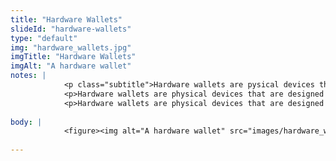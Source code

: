 ```yaml
--- 
title: "Hardware Wallets"
slideId: "hardware-wallets"
type: "default"
img: "hardware_wallets.jpg"
imgTitle: "Hardware Wallets"
imgAlt: "A hardware wallet"
notes: | 
            <p class="subtitle">Hardware wallets are pysical devices that provide a secure option for storing cryptocurrency.</p>
            <p>Hardware wallets are physical devices that are designed to keep your private keys from ever being exposed via the internet. They usually are fairly small, mainly handheld, but come in different shapes and sizes. Hardware wallets are an example of cold storage, as they are designed for maximum security, even if that means sacrificing some transactability. </p>
            <p>Hardware wallets are physical devices that are designed to keep your private keys from ever being exposed via the internet. They usually are fairly small, mainly handheld, but come in different shapes and sizes. Hardware wallets are an example of cold storage, as they are designed for maximum security, even if that means sacrificing some transactability. </p>
        
body: | 
            <figure><img alt="A hardware wallet" src="images/hardware_wallets.jpg" title="Hardware Wallets"></figure>
        
---
```

